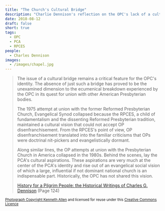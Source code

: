 ```yaml
---
title: "The Church's Cultural Bridge"
description: "Charlie Dennison's reflection on the OPC's lack of a cultural bridge (and it's residual ecumenical breakdown with sister denominations)."
date: 2018-08-12
draft: false
short: true
tags:
  - OPC
  - PCA
  - RPCES
people:
  - Charles Dennison
images:
  - /images/chapel.jpg
---
```


<blockquote class="blockquote">
  <p> The issue of a cultural bridge remains a critical feature for the OPC's identity. The absence of just such a bridge has proved to be the unexamined dimension to the ecumenical breakdown experienced by the OPC in its quest for union with other American Presbyterian bodies.</p>

  <p>The 1975 attempt at union with the former Reformed Presbyterian Church, Evangelical Synod collapsed because the RPCES, a child of fundamentalism and the dissenting Reformed Presbyterian tradition, maintained a cultural vision that could not accept OP disenfranchisement. From the RPCES's point of view, OP disenfranchisement translated into the familiar criticisms that OPs were doctrinal nit-pickers and evangelistically dormant.</p>

  <p class="mb-0">Along similar lines, the OP attempts at union with the Presbyterian Church in America collapsed in the 1980s. Behind the scenes, lay the PCA's cultural aspirations. These aspirations are very much at the center of the PCA's identity and rise out of an evangelical social vision of which a large, influential if not dominant national church is an indispensable part. Historically, the OPC has not shared this vision.</p>
  <footer class="blockquote-footer"><a href="https://www.wtsbooks.com/history-for-pilgrim-people-charles-dennison-9780934688956">History for a Pilgrim People: the Historical Writings of Charles G. Dennison</a> (Page 124)</footer>
</blockquote>

<small>[Photograph Copyright Kenneth Allen](http://www.geograph.ie/photo/577477) and licensed for reuse under this [Creative Commons Licence](https://creativecommons.org/licenses/by-sa/2.0/)</small>

